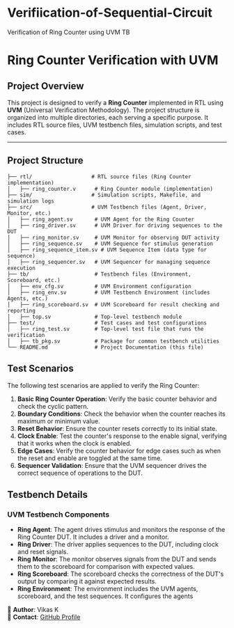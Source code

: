 # Verifiication-of-Sequential-Circuit
Verification of Ring Counter using UVM TB


# Ring Counter Verification with UVM

## Project Overview

This project is designed to verify a **Ring Counter** implemented in RTL using **UVM** (Universal Verification Methodology). The project structure is organized into multiple directories, each serving a specific purpose. It includes RTL source files, UVM testbench files, simulation scripts, and test cases.

---

## Project Structure

```plaintext
├── rtl/                   # RTL source files (Ring Counter implementation)
│   ├── ring_counter.v      # Ring Counter module (implementation)
├── sim/                   # Simulation scripts, Makefile, and simulation logs
├── src/                   # UVM Testbench files (Agent, Driver, Monitor, etc.)
│   ├── ring_agent.sv       # UVM Agent for the Ring Counter
│   ├── ring_driver.sv      # UVM Driver for driving sequences to the DUT
│   ├── ring_monitor.sv     # UVM Monitor for observing DUT activity
│   ├── ring_sequence.sv    # UVM Sequence for stimulus generation
│   ├── ring_sequence_item.sv # UVM Sequence Item (data type for sequence)
│   ├── ring_sequencer.sv   # UVM Sequencer for managing sequence execution
├── tb/                     # Testbench files (Environment, Scoreboard, etc.)
│   ├── env_cfg.sv          # UVM Environment configuration
│   ├── ring_env.sv         # UVM Testbench Environment (includes Agents, etc.)
│   ├── ring_scoreboard.sv  # UVM Scoreboard for result checking and reporting
│   ├── top.sv              # Top-level testbench module
├── test/                   # Test cases and test configurations
│   ├── ring_test.sv        # Top-level test file that runs the verification
│   ├── tb_pkg.sv           # Package for common testbench utilities
└── README.md               # Project Documentation (this file)

```

## Test Scenarios
The following test scenarios are applied to verify the Ring Counter:

1. **Basic Ring Counter Operation**: Verify the basic counter behavior and check the cyclic pattern.
2. **Boundary Conditions**: Check the behavior when the counter reaches its maximum or minimum value.
3. **Reset Behavior**: Ensure the counter resets correctly to its initial state.
4. **Clock Enable**: Test the counter's response to the enable signal, verifying that it works when the clock is enabled.
5. **Edge Cases**: Verify the counter behavior for edge cases such as when the reset and enable are toggled at the same time.
6. **Sequencer Validation**: Ensure that the UVM sequencer drives the correct sequence of operations to the DUT.

## Testbench Details
### UVM Testbench Components

- **Ring Agent**: The agent drives stimulus and monitors the response of the Ring Counter DUT. It includes a driver and a monitor.
- **Ring Driver**: The driver applies sequences to the DUT, including clock and reset signals.
- **Ring Monitor**: The monitor observes signals from the DUT and sends them to the scoreboard for comparison with expected values.
- **Ring Scoreboard**: The scoreboard checks the correctness of the DUT's output by comparing it against expected results.
- **Ring Environment**: The environment includes the UVM agents, scoreboard, and the test sequences. It configures the agents

📌 **Author**: Vikas K  
📩 **Contact**: [GitHub Profile](https://github.com/Vk13io)
